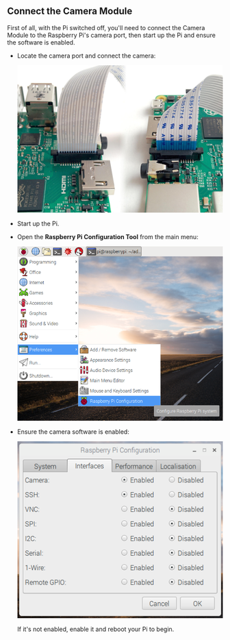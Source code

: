 ## Connect the Camera Module

First of all, with the Pi switched off, you'll need to connect the Camera Module to the Raspberry Pi's camera port, then start up the Pi and ensure the software is enabled.

- Locate the camera port and connect the camera:

    ![Connect the camera](images/connect-camera.jpg)

- Start up the Pi.

- Open the **Raspberry Pi Configuration Tool** from the main menu:

    ![Raspberry Pi Configuration Tool](images/raspi-config-menu.png)

- Ensure the camera software is enabled:

    ![Camera software enabled](images/raspi-config.png)

    If it's not enabled, enable it and reboot your Pi to begin.

